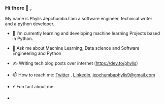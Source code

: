 

### Hi there 👋 , 

My name is Phylis Jepchumba.I am a software engineer, technical writer and a python developer.






- 🌱 I’m currently learning and developing machine learning Projects based in Python.
- 💬 Ask me about Machine Learning, Data science and Software Engineering and Python
- ✍️ Writing tech blog posts over internet (https://dev.to/phylis)
- 📫 How to reach me: [Twitter](https://twitter.com/PhylisJepchumba) , [Linkedin](https://www.linkedin.com/in/phylis-korir-986506213/), jepchumbaphylis9@gmail.com
 


- ⚡ Fun fact about me:

* 
      

